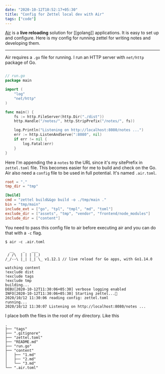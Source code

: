 ```yaml
---
date: "2020-10-12T10:52:17+05:30"
title: "Config for Zettel local dev with Air"
tags: ["code"]
---
```


[Air](https://github.com/cosmtrek/air) is a **live reloading** solution for [[golang]] applications. It is easy to set up and configure. Here is my config for running zettel for writing notes and developing them.

---

Air requires a `.go` file for running. I run an HTTP server with `net/http` package of Go.

```go

// run.go
package main

import (
	"log"
	"net/http"
)

func main() {
	fs := http.FileServer(http.Dir("./dist"))
	http.Handle("/notes/", http.StripPrefix("/notes/", fs))

	log.Println("Listening on http://localhost:8080/notes ...")
	err := http.ListenAndServe(":8080", nil)
	if err != nil {
		log.Fatal(err)
	}
}

```

Here I'm appending the a `notes` to the URL since it's my sitePrefix in `zettel.toml` file. This becomes easier for me to build and check on the Go. Air also need a `config` file to be used in full potential. It's named `.air.toml`.

```toml
root = "."
tmp_dir = "tmp"

[build]
cmd = "zettel build&&go build -o ./tmp/main ."
bin = "tmp/main"
include_ext = ["go", "tpl", "tmpl", "md", "toml"]
exclude_dir = ["assets", "tmp", "vendor", "frontend/node_modules"]
include_dir = ["content"]
```

You need to pass this config file to air before executing air and you can do that with a `-c` flag.

```shell
$ air -c .air.toml

  __    _   ___  
 / /\  | | | |_) 
/_/--\ |_| |_| \_ v1.12.1 // live reload for Go apps, with Go1.14.0

watching content
!exclude dist
!exclude tags
!exclude tmp
building...
DEBU[2020-10-12T11:30:06+05:30] verbose logging enabled
INFO[2020-10-12T11:30:06+05:30] Starting zettel...🚀
2020/10/12 11:30:06 reading config: zettel.toml
running...
2020/10/12 11:30:07 Listening on http://localhost:8080/notes ...
```

I place both the files in the root of my directory. Like this

```text
.
├── "tags"
├── ".gitignore"
├── "zettel.toml"
├── "README.md"
├── "run.go"
├── "content"
│   ├── "1.md"
│   ├── "2.md"
│   └── "3.md"
└── ".air.toml"

```
